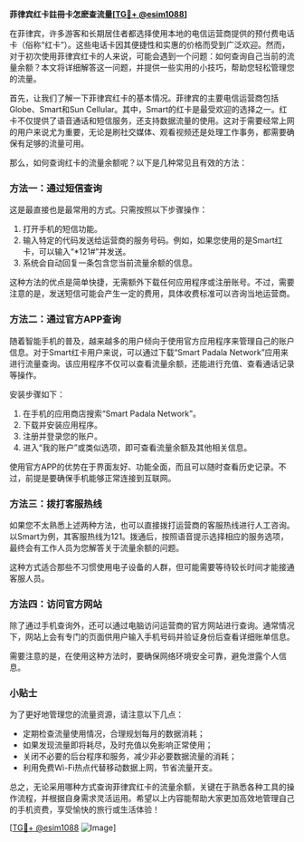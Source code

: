 **菲律宾红卡註冊卡怎麽查流量[[TG💪+ @esim1088](https://t.me/s/esim1088)]**

在菲律宾，许多游客和长期居住者都选择使用本地的电信运营商提供的预付费电话卡（俗称“红卡”）。这些电话卡因其便捷性和实惠的价格而受到广泛欢迎。然而，对于初次使用菲律宾红卡的人来说，可能会遇到一个问题：如何查询自己当前的流量余额？本文将详细解答这一问题，并提供一些实用的小技巧，帮助您轻松管理您的流量。

首先，让我们了解一下菲律宾红卡的基本情况。菲律宾的主要电信运营商包括Globe、Smart和Sun Cellular。其中，Smart的红卡是最受欢迎的选择之一。红卡不仅提供了语音通话和短信服务，还支持数据流量的使用。这对于需要经常上网的用户来说尤为重要，无论是刷社交媒体、观看视频还是处理工作事务，都需要确保有足够的流量可用。

那么，如何查询红卡的流量余额呢？以下是几种常见且有效的方法：

### 方法一：通过短信查询

这是最直接也是最常用的方式。只需按照以下步骤操作：

1. 打开手机的短信功能。
2. 输入特定的代码发送给运营商的服务号码。例如，如果您使用的是Smart红卡，可以输入“*121#”并发送。
3. 系统会自动回复一条包含您当前流量余额的信息。

这种方法的优点是简单快捷，无需额外下载任何应用程序或注册账号。不过，需要注意的是，发送短信可能会产生一定的费用，具体收费标准可以咨询当地运营商。

### 方法二：通过官方APP查询

随着智能手机的普及，越来越多的用户倾向于使用官方应用程序来管理自己的账户信息。对于Smart红卡用户来说，可以通过下载“Smart Padala Network”应用来进行流量查询。该应用程序不仅可以查看流量余额，还能进行充值、查看通话记录等操作。

安装步骤如下：
1. 在手机的应用商店搜索“Smart Padala Network”。
2. 下载并安装应用程序。
3. 注册并登录您的账户。
4. 进入“我的账户”或类似选项，即可查看流量余额及其他相关信息。

使用官方APP的优势在于界面友好、功能全面，而且可以随时查看历史记录。不过，前提是要确保手机能够正常连接到互联网。

### 方法三：拨打客服热线

如果您不太熟悉上述两种方法，也可以直接拨打运营商的客服热线进行人工咨询。以Smart为例，其客服热线为121。拨通后，按照语音提示选择相应的服务选项，最终会有工作人员为您解答关于流量余额的问题。

这种方式适合那些不习惯使用电子设备的人群，但可能需要等待较长时间才能接通客服人员。

### 方法四：访问官方网站

除了通过手机查询外，还可以通过电脑访问运营商的官方网站进行查询。通常情况下，网站上会有专门的页面供用户输入手机号码并验证身份后查看详细账单信息。

需要注意的是，在使用这种方法时，要确保网络环境安全可靠，避免泄露个人信息。

### 小贴士

为了更好地管理您的流量资源，请注意以下几点：
- 定期检查流量使用情况，合理规划每月的数据消耗；
- 如果发现流量即将耗尽，及时充值以免影响正常使用；
- 关闭不必要的后台程序和服务，减少非必要数据流量的消耗；
- 利用免费Wi-Fi热点代替移动数据上网，节省流量开支。

总之，无论采用哪种方式查询菲律宾红卡的流量余额，关键在于熟悉各种工具的操作流程，并根据自身需求灵活运用。希望以上内容能帮助大家更加高效地管理自己的手机资费，享受愉快的旅行或生活体验！

[[TG💪+ @esim1088](https://t.me/s/esim1088) ![Image](https://i.postimg.cc/4NQfJmqS/Snipaste-2025-05-13-00-14-12.png)]
